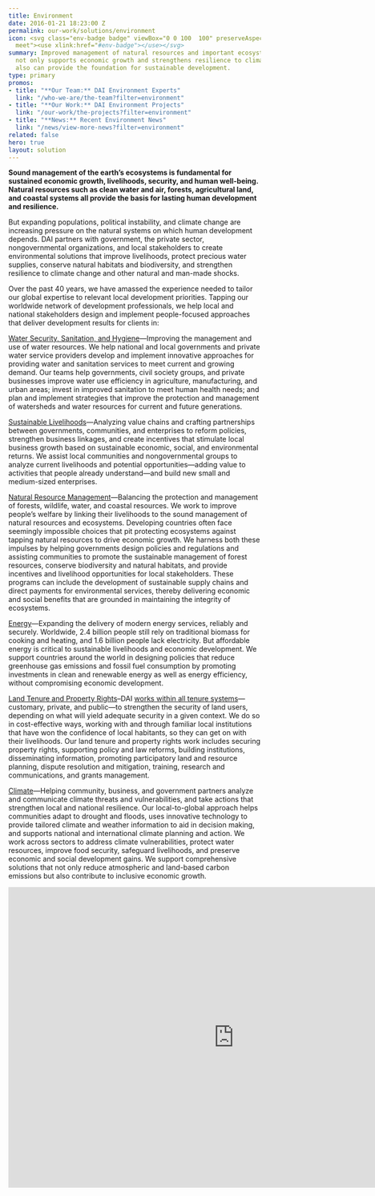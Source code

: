 ```yaml
---
title: Environment
date: 2016-01-21 18:23:00 Z
permalink: our-work/solutions/environment
icon: <svg class="env-badge badge" viewBox="0 0 100  100" preserveAspectRatio="xMinYMax
  meet"><use xlink:href="#env-badge"></use></svg>
summary: Improved management of natural resources and important ecosystem services
  not only supports economic growth and strengthens resilience to climate change but
  also can provide the foundation for sustainable development.
type: primary
promos:
- title: "**Our Team:** DAI Environment Experts"
  link: "/who-we-are/the-team?filter=environment"
- title: "**Our Work:** DAI Environment Projects"
  link: "/our-work/the-projects?filter=environment"
- title: "**News:** Recent Environment News"
  link: "/news/view-more-news?filter=environment"
related: false
hero: true
layout: solution
---
```


**Sound management of the earth’s ecosystems is fundamental for sustained economic growth, livelihoods, security, and human well-being. Natural resources such as clean water and air, forests, agricultural land, and coastal systems all provide the basis for lasting human development and resilience.**

But expanding populations, political instability, and climate change are increasing pressure on the natural systems on which human development depends. DAI partners with government, the private sector, nongovernmental organizations, and local stakeholders to create environmental solutions that improve livelihoods, protect precious water supplies, conserve natural habitats and biodiversity, and strengthen resilience to climate change and other natural and man-made shocks.

Over the past 40 years, we have amassed the experience needed to tailor our global expertise to relevant local development priorities. Tapping our worldwide network of development professionals, we help local and national stakeholders design and implement people-focused approaches that deliver development results for clients in:

[Water Security, Sanitation, and Hygiene](/our-work/solutions/environment-solutions/water-and-sanitation-services-and-resource-management)—Improving the management and use of water resources. We help national and local governments and private water service providers develop and implement innovative approaches for providing water and sanitation services to meet current and growing demand. Our teams help governments, civil society groups, and private businesses improve water use efficiency in agriculture, manufacturing, and urban areas; invest in improved sanitation to meet human health needs; and plan and implement strategies that improve the protection and management of watersheds and water resources for current and future generations.

[Sustainable Livelihoods](/our-work/solutions/environment-solutions/sustainable-livelihoods)—Analyzing value chains and crafting partnerships between governments, communities, and enterprises to reform policies, strengthen business linkages, and create incentives that stimulate local business growth based on sustainable economic, social, and environmental returns. We assist local communities and nongovernmental groups to analyze current livelihoods and potential opportunities—adding value to activities that people already understand—and build new small and medium-sized enterprises.

[Natural Resource Management](/our-work/solutions/environment-solutions/natural-resource-management)—Balancing the protection and management of forests, wildlife, water, and coastal resources. We work to improve people’s welfare by linking their livelihoods to the sound management of natural resources and ecosystems. Developing countries often face seemingly impossible choices that pit protecting ecosystems against tapping natural resources to drive economic growth. We harness both these impulses by helping governments design policies and regulations and assisting communities to promote the sustainable management of forest resources, conserve biodiversity and natural habitats, and provide incentives and livelihood opportunities for local stakeholders. These programs can include the development of sustainable supply chains and direct payments for environmental services, thereby delivering economic and social benefits that are grounded in maintaining the integrity of ecosystems.

[Energy](/our-work/solutions/environment-solutions/energy)—Expanding the delivery of modern energy services, reliably and securely. Worldwide, 2.4 billion people still rely on traditional biomass for cooking and heating, and 1.6 billion people lack electricity. But affordable energy is critical to sustainable livelihoods and economic development. We support countries around the world in designing policies that reduce greenhouse gas emissions and fossil fuel consumption by promoting investments in clean and renewable energy as well as energy efficiency, without compromising economic development.

[Land Tenure and Property Rights](/our-work/solutions/environment-solutions/land-tenure)–DAI [works within all tenure systems](https://dai-global-developments.com/land-rights)—customary, private, and public—to strengthen the security of land users, depending on what will yield adequate security in a given context. We do so in cost-effective ways, working with and through familiar local institutions that have won the confidence of local habitants, so they can get on with their livelihoods. Our land tenure and property rights work includes securing property rights, supporting policy and law reforms, building institutions, disseminating information, promoting participatory land and resource planning, dispute resolution and mitigation, training, research and communications, and grants management.

[Climate](/our-work/solutions/climate)—Helping community, business, and government partners analyze and communicate climate threats and vulnerabilities, and take actions that strengthen local and national resilience. Our local-to-global approach helps communities adapt to drought and floods, uses innovative technology to provide tailored climate and weather information to aid in decision making, and supports national and international climate planning and action. We work across sectors to address climate vulnerabilities, protect water resources, improve food security, safeguard livelihoods, and preserve economic and social development gains. We support comprehensive solutions that not only reduce atmospheric and land-based carbon emissions but also contribute to inclusive economic growth.

<p id="thevideo"></p>
<iframe id="video" src="https://player.vimeo.com/video/563687696" width="900" height="600" frameborder="0" allow="autoplay; fullscreen; picture-in-picture" allowfullscreen></iframe>